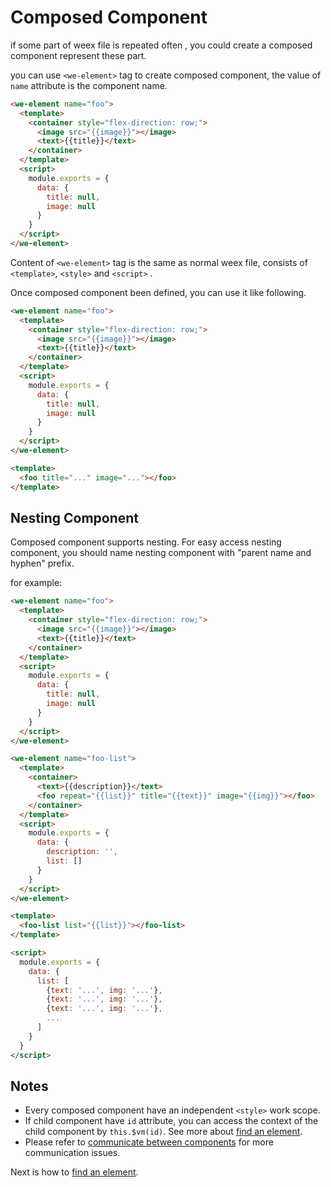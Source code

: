 # Composed Component

if some part of weex file is repeated often , you could create a composed component represent these part.

you can use `<we-element>` tag to create composed component, the value of `name` attribute is the component name.

```html
<we-element name="foo">
  <template>
    <container style="flex-direction: row;">
      <image src="{{image}}"></image>
      <text>{{title}}</text>
    </container>
  </template>
  <script>
    module.exports = {
      data: {
        title: null,
        image: null
      }
    }
  </script>
</we-element>
```

Content of `<we-element>` tag is the same as normal weex file, consists of `<template>`, `<style>` and `<script>` .

Once composed component been defined, you can use it like following.

```html
<we-element name="foo">
  <template>
    <container style="flex-direction: row;">
      <image src="{{image}}"></image>
      <text>{{title}}</text>
    </container>
  </template>
  <script>
    module.exports = {
      data: {
        title: null,
        image: null
      }
    }
  </script>
</we-element>

<template>
  <foo title="..." image="..."></foo>
</template>
```

## Nesting Component

Composed component supports nesting. For easy access nesting component, you should name nesting component with "parent name and hyphen" prefix.

for example: 

```html
<we-element name="foo">
  <template>
    <container style="flex-direction: row;">
      <image src="{{image}}"></image>
      <text>{{title}}</text>
    </container>
  </template>
  <script>
    module.exports = {
      data: {
        title: null,
        image: null
      }
    }
  </script>
</we-element>

<we-element name="foo-list">
  <template>
    <container>
      <text>{{description}}</text>
      <foo repeat="{{list}}" title="{{text}}" image="{{img}}"></foo>
    </container>
  </template>
  <script>
    module.exports = {
      data: {
        description: '',
        list: []
      }
    }
  </script>
</we-element>

<template>
  <foo-list list="{{list}}"></foo-list>
</template>

<script>
  module.exports = {
    data: {
      list: [
        {text: '...', img: '...'},
        {text: '...', img: '...'},
        {text: '...', img: '...'},
        ...
      ]
    }
  }
</script>
```


## Notes

- Every composed component have an independent `<style>` work scope.
- If child component have `id` attribute, you can access the context of the child component by `this.$vm(id)`. See more about [find an element](/syntax/id.md).
- Please refer to [communicate between components](/syntax/comm.md) for more communication issues.

Next is how to [find an element](/syntax/id.md).
